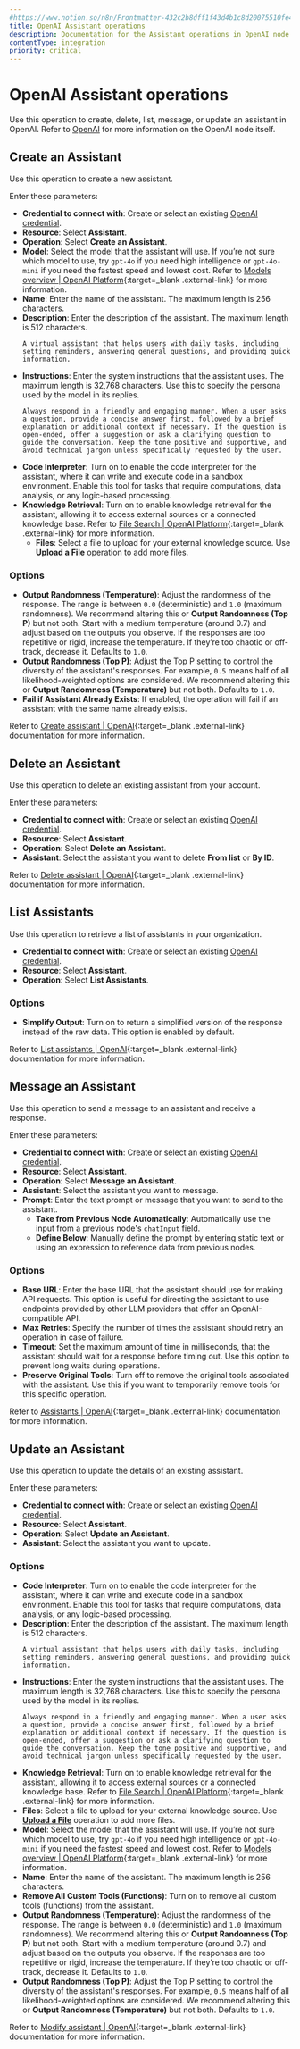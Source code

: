```yaml
---
#https://www.notion.so/n8n/Frontmatter-432c2b8dff1f43d4b1c8d20075510fe4
title: OpenAI Assistant operations 
description: Documentation for the Assistant operations in OpenAI node in n8n, a workflow automation platform. Includes details of operations and configuration, and links to examples and credentials information.
contentType: integration
priority: critical
---
```


# OpenAI Assistant operations

Use this operation to create, delete, list, message, or update an assistant in OpenAI. Refer to [OpenAI](/integrations/builtin/app-nodes/n8n-nodes-base.openai/) for more information on the OpenAI node itself.

## Create an Assistant

Use this operation to create a new assistant.

Enter these parameters:

- **Credential to connect with**: Create or select an existing [OpenAI credential](/integrations/builtin/credentials/openai/).
- **Resource**: Select **Assistant**.
- **Operation**: Select **Create an Assistant**.
- **Model**: Select the model that the assistant will use. If you’re not sure which model to use, try `gpt-4o` if you need high intelligence or `gpt-4o-mini` if you need the fastest speed and lowest cost. Refer to [Models overview | OpenAI Platform](https://platform.openai.com/docs/models){:target=_blank .external-link} for more information. 
- **Name**: Enter the name of the assistant. The maximum length is 256 characters.
- **Description**: Enter the description of the assistant. The maximum length is 512 characters.
  ```
  A virtual assistant that helps users with daily tasks, including setting reminders, answering general questions, and providing quick information.
  ```
- **Instructions**: Enter the system instructions that the assistant uses. The maximum length is 32,768 characters. Use this to specify the persona used by the model in its replies. 
  ```
  Always respond in a friendly and engaging manner. When a user asks a question, provide a concise answer first, followed by a brief explanation or additional context if necessary. If the question is open-ended, offer a suggestion or ask a clarifying question to guide the conversation. Keep the tone positive and supportive, and avoid technical jargon unless specifically requested by the user.
  ```
- **Code Interpreter**: Turn on to enable the code interpreter for the assistant, where it can write and execute code in a sandbox environment. Enable this tool for tasks that require computations, data analysis, or any logic-based processing.
- **Knowledge Retrieval**: Turn on to enable knowledge retrieval for the assistant, allowing it to access external sources or a connected knowledge base. Refer to [File Search | OpenAI Platform](https://platform.openai.com/docs/assistants/tools/file-search){:target=_blank .external-link} for more information. 
  - **Files**: Select a file to upload for your external knowledge source. Use **Upload a File** operation to add more files. 

### Options

- **Output Randomness (Temperature)**: Adjust the randomness of the response. The range is between `0.0` (deterministic) and `1.0` (maximum randomness). We recommend altering this or **Output Randomness (Top P)** but not both. Start with a medium temperature (around 0.7) and adjust based on the outputs you observe. If the responses are too repetitive or rigid, increase the temperature. If they’re too chaotic or off-track, decrease it. Defaults to `1.0`. 
- **Output Randomness (Top P)**: Adjust the Top P setting to control the diversity of the assistant's responses. For example, `0.5` means half of all likelihood-weighted options are considered. We recommend altering this or **Output Randomness (Temperature)** but not both. Defaults to `1.0`. 
- **Fail if Assistant Already Exists**: If enabled, the operation will fail if an assistant with the same name already exists. 

Refer to [Create assistant | OpenAI](https://platform.openai.com/docs/api-reference/assistants/createAssistant){:target=_blank .external-link} documentation for more information. 

## Delete an Assistant

Use this operation to delete an existing assistant from your account.

Enter these parameters:

- **Credential to connect with**: Create or select an existing [OpenAI credential](/integrations/builtin/credentials/openai/).
- **Resource**: Select **Assistant**.
- **Operation**: Select **Delete an Assistant**.
- **Assistant**: Select the assistant you want to delete **From list** or **By ID**.

Refer to [Delete assistant | OpenAI](https://platform.openai.com/docs/api-reference/assistants/deleteAssistant){:target=_blank .external-link} documentation for more information. 

## List Assistants

Use this operation to retrieve a list of assistants in your organization.

- **Credential to connect with**: Create or select an existing [OpenAI credential](/integrations/builtin/credentials/openai/).
- **Resource**: Select **Assistant**.
- **Operation**: Select **List Assistants**.

### Options

- **Simplify Output**: Turn on to return a simplified version of the response instead of the raw data. This option is enabled by default. 

Refer to [List assistants | OpenAI](https://platform.openai.com/docs/api-reference/assistants/listAssistants){:target=_blank .external-link} documentation for more information. 
  
## Message an Assistant

Use this operation to send a message to an assistant and receive a response.

Enter these parameters:

- **Credential to connect with**: Create or select an existing [OpenAI credential](/integrations/builtin/credentials/openai/).
- **Resource**: Select **Assistant**.
- **Operation**: Select **Message an Assistant**.
- **Assistant**: Select the assistant you want to message.
- **Prompt**: Enter the text prompt or message that you want to send to the assistant.
  - **Take from Previous Node Automatically**: Automatically use the input from a previous node's `chatInput` field.
  - **Define Below**: Manually define the prompt by entering static text or using an expression to reference data from previous nodes.

### Options

- **Base URL**: Enter the base URL that the assistant should use for making API requests. This option is useful for directing the assistant to use endpoints provided by other LLM providers that offer an OpenAI-compatible API.
- **Max Retries**: Specify the number of times the assistant should retry an operation in case of failure. 
- **Timeout**: Set the maximum amount of time in milliseconds, that the assistant should wait for a response before timing out. Use this option to prevent long waits during operations.
- **Preserve Original Tools**: Turn off to remove the original tools associated with the assistant. Use this if you want to temporarily remove tools for this specific operation.

Refer to [Assistants | OpenAI](https://platform.openai.com/docs/api-reference/assistants){:target=_blank .external-link} documentation for more information. 

## Update an Assistant

Use this operation to update the details of an existing assistant.

Enter these parameters:

- **Credential to connect with**: Create or select an existing [OpenAI credential](/integrations/builtin/credentials/openai/).
- **Resource**: Select **Assistant**.
- **Operation**: Select **Update an Assistant**.
- **Assistant**: Select the assistant you want to update.

### Options

- **Code Interpreter**: Turn on to enable the code interpreter for the assistant, where it can write and execute code in a sandbox environment. Enable this tool for tasks that require computations, data analysis, or any logic-based processing.
- **Description**: Enter the description of the assistant. The maximum length is 512 characters.
  ```
  A virtual assistant that helps users with daily tasks, including setting reminders, answering general questions, and providing quick information.
  ```
- **Instructions**: Enter the system instructions that the assistant uses. The maximum length is 32,768 characters. Use this to specify the persona used by the model in its replies. 
  ```
  Always respond in a friendly and engaging manner. When a user asks a question, provide a concise answer first, followed by a brief explanation or additional context if necessary. If the question is open-ended, offer a suggestion or ask a clarifying question to guide the conversation. Keep the tone positive and supportive, and avoid technical jargon unless specifically requested by the user.
  ```
- **Knowledge Retrieval**: Turn on to enable knowledge retrieval for the assistant, allowing it to access external sources or a connected knowledge base. Refer to [File Search | OpenAI Platform](https://platform.openai.com/docs/assistants/tools/file-search){:target=_blank .external-link} for more information. 
- **Files**: Select a file to upload for your external knowledge source. Use [**Upload a File**](/integrations/builtin/app-nodes/n8n-nodes-langchain.openai/file-operations.md#upload-a-file) operation to add more files. 
- **Model**: Select the model that the assistant will use. If you’re not sure which model to use, try `gpt-4o` if you need high intelligence or `gpt-4o-mini` if you need the fastest speed and lowest cost. Refer to [Models overview | OpenAI Platform](https://platform.openai.com/docs/models){:target=_blank .external-link} for more information. 
- **Name**: Enter the name of the assistant. The maximum length is 256 characters.
- **Remove All Custom Tools (Functions)**: Turn on to remove all custom tools (functions) from the assistant. 
- **Output Randomness (Temperature)**: Adjust the randomness of the response. The range is between `0.0` (deterministic) and `1.0` (maximum randomness). We recommend altering this or **Output Randomness (Top P)** but not both. Start with a medium temperature (around 0.7) and adjust based on the outputs you observe. If the responses are too repetitive or rigid, increase the temperature. If they’re too chaotic or off-track, decrease it. Defaults to `1.0`. 
- **Output Randomness (Top P)**: Adjust the Top P setting to control the diversity of the assistant's responses. For example, `0.5` means half of all likelihood-weighted options are considered. We recommend altering this or **Output Randomness (Temperature)** but not both. Defaults to `1.0`. 

Refer to [Modify assistant | OpenAI](https://platform.openai.com/docs/api-reference/assistants/modifyAssistant){:target=_blank .external-link} documentation for more information. 
